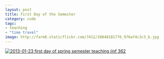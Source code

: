 ```yaml
---
layout: post
title: First Day of the Semester
category: code
tags:
- teaching
- "time travel"
image: http://farm8.staticflickr.com/7412/10848181776_976af4c3c3_b.jpg
---
```


<div class="photos">
<a href="http://www.flickr.com/photos/katydecorah/10848181776/" title="2013-01-23 first day of spring semester teaching iinf 362 by katydecorah, on Flickr"><img src="http://farm8.staticflickr.com/7412/10848181776_976af4c3c3_b.jpg" class="pop-out" alt="2013-01-23 first day of spring semester teaching iinf 362"></a>
</div>
